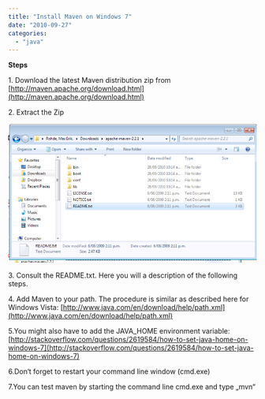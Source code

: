 ```yaml
---
title: "Install Maven on Windows 7"
date: "2010-09-27"
categories: 
  - "java"
---
```


**Steps**

1\. Download the latest Maven distribution zip from [http://maven.apache.org/download.html](http://maven.apache.org/download.html)

2\. Extract the Zip

![bildschirmfoto2010-09-28um10-14-35.png](images/bildschirmfoto2010-09-28um10-14-35.png)

3\. Consult the README.txt. Here you will a description of the following steps.

4\. Add Maven to your path. The procedure is similar as described here for Windows Vista: [http://www.java.com/en/download/help/path.xml](http://www.java.com/en/download/help/path.xml)

5.You might also have to add the JAVA\_HOME environment variable: [http://stackoverflow.com/questions/2619584/how-to-set-java-home-on-windows-7](http://stackoverflow.com/questions/2619584/how-to-set-java-home-on-windows-7)

6.Don‘t forget to restart your command line window (cmd.exe)

7.You can test maven by starting the command line cmd.exe and type „mvn“
